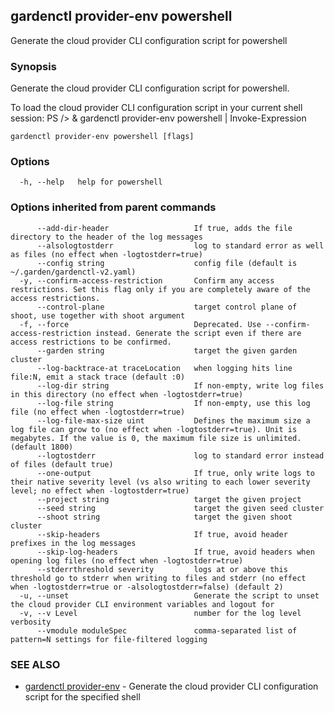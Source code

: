 ## gardenctl provider-env powershell

Generate the cloud provider CLI configuration script for powershell

### Synopsis

Generate the cloud provider CLI configuration script for powershell.

To load the cloud provider CLI configuration script in your current shell session:
PS /> & gardenctl provider-env powershell | Invoke-Expression


```
gardenctl provider-env powershell [flags]
```

### Options

```
  -h, --help   help for powershell
```

### Options inherited from parent commands

```
      --add-dir-header                   If true, adds the file directory to the header of the log messages
      --alsologtostderr                  log to standard error as well as files (no effect when -logtostderr=true)
      --config string                    config file (default is ~/.garden/gardenctl-v2.yaml)
  -y, --confirm-access-restriction       Confirm any access restrictions. Set this flag only if you are completely aware of the access restrictions.
      --control-plane                    target control plane of shoot, use together with shoot argument
  -f, --force                            Deprecated. Use --confirm-access-restriction instead. Generate the script even if there are access restrictions to be confirmed.
      --garden string                    target the given garden cluster
      --log-backtrace-at traceLocation   when logging hits line file:N, emit a stack trace (default :0)
      --log-dir string                   If non-empty, write log files in this directory (no effect when -logtostderr=true)
      --log-file string                  If non-empty, use this log file (no effect when -logtostderr=true)
      --log-file-max-size uint           Defines the maximum size a log file can grow to (no effect when -logtostderr=true). Unit is megabytes. If the value is 0, the maximum file size is unlimited. (default 1800)
      --logtostderr                      log to standard error instead of files (default true)
      --one-output                       If true, only write logs to their native severity level (vs also writing to each lower severity level; no effect when -logtostderr=true)
      --project string                   target the given project
      --seed string                      target the given seed cluster
      --shoot string                     target the given shoot cluster
      --skip-headers                     If true, avoid header prefixes in the log messages
      --skip-log-headers                 If true, avoid headers when opening log files (no effect when -logtostderr=true)
      --stderrthreshold severity         logs at or above this threshold go to stderr when writing to files and stderr (no effect when -logtostderr=true or -alsologtostderr=false) (default 2)
  -u, --unset                            Generate the script to unset the cloud provider CLI environment variables and logout for 
  -v, --v Level                          number for the log level verbosity
      --vmodule moduleSpec               comma-separated list of pattern=N settings for file-filtered logging
```

### SEE ALSO

* [gardenctl provider-env](gardenctl_provider-env.md)	 - Generate the cloud provider CLI configuration script for the specified shell

